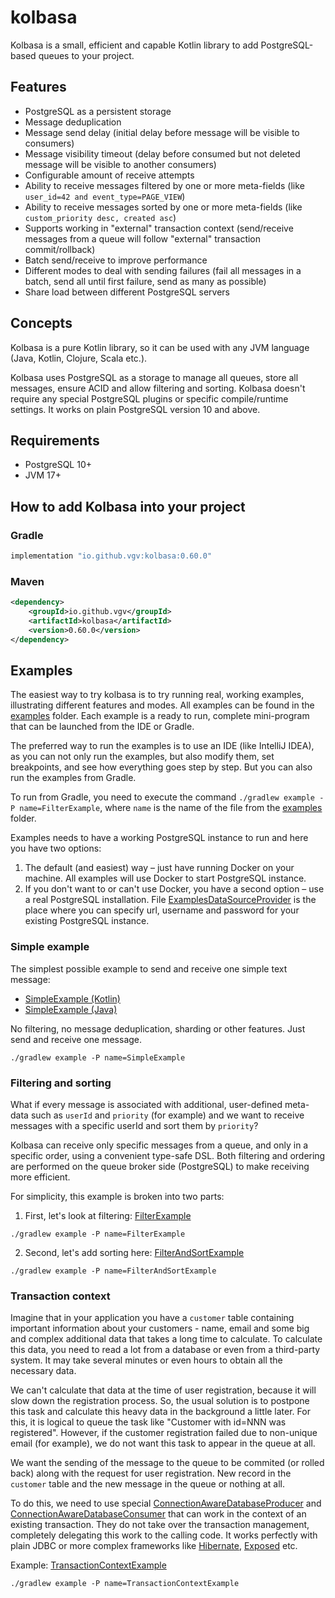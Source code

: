 # kolbasa

Kolbasa is a small, efficient and capable Kotlin library to add PostgreSQL-based queues to your project.

## Features
* PostgreSQL as a persistent storage
* Message deduplication
* Message send delay (initial delay before message will be visible to consumers)
* Message visibility timeout (delay before consumed but not deleted message will be visible to another consumers)
* Configurable amount of receive attempts
* Ability to receive messages filtered by one or more meta-fields (like `user_id=42 and event_type=PAGE_VIEW`)
* Ability to receive messages sorted by one or more meta-fields (like `custom_priority desc, created asc`)
* Supports working in "external" transaction context (send/receive messages from a queue will follow "external" transaction commit/rollback)
* Batch send/receive to improve performance
* Different modes to deal with sending failures (fail all messages in a batch, send all until first failure, send as many as possible)
* Share load between different PostgreSQL servers

## Concepts
Kolbasa is a pure Kotlin library, so it can be used with any JVM language (Java, Kotlin, Clojure, Scala etc.).

Kolbasa uses PostgreSQL as a storage to manage all queues, store all messages, ensure ACID and allow filtering and sorting.
Kolbasa doesn't require any special PostgreSQL plugins or specific compile/runtime settings. It works on plain PostgreSQL
version 10 and above.

## Requirements
* PostgreSQL 10+
* JVM 17+


## How to add Kolbasa into your project
### Gradle
```groovy
implementation "io.github.vgv:kolbasa:0.60.0"
```
### Maven
```xml
<dependency>
    <groupId>io.github.vgv</groupId>
    <artifactId>kolbasa</artifactId>
    <version>0.60.0</version>
</dependency>
```

## Examples
The easiest way to try kolbasa is to try running real, working examples, illustrating different features and modes. All examples
can be found in the [examples](src/test/kotlin/examples) folder. Each example is a ready to run, complete mini-program that can
be launched from the IDE or Gradle.

The preferred way to run the examples is to use an IDE (like IntelliJ IDEA), as you can not only run the examples, but also
modify them, set breakpoints, and see how everything goes step by step. But you can also run the examples from Gradle.

To run from Gradle, you need to execute the command `./gradlew example -P name=FilterExample`, where `name` is
the name of the file from the [examples](src/test/kotlin/examples) folder.

Examples needs to have a working PostgreSQL instance to run and here you have two options:
1) The default (and easiest) way – just have running Docker on your machine. All examples will use Docker to start PostgreSQL instance.
2) If you don't want to or can't use Docker, you have a second option – use a real PostgreSQL installation.
File [ExamplesDataSourceProvider](src/test/kotlin/examples/ExamplesDataSourceProvider.kt) is the place where you can specify
url, username and password for your existing PostgreSQL instance.

### Simple example
The simplest possible example to send and receive one simple text message:
* [SimpleExample (Kotlin)](src/test/kotlin/examples/SimpleExample.kt)
* [SimpleExample (Java)](src/test/kotlin/examples/SimpleExample.java)

No filtering, no message deduplication, sharding or other features. Just send and receive one message.

`./gradlew example -P name=SimpleExample`

### Filtering and sorting
What if every message is associated with additional, user-defined meta-data such as `userId` and `priority` (for example) and
we want to receive messages with a specific userId and sort them by `priority`?

Kolbasa can receive only specific messages from a queue, and only in a specific order, using a convenient type-safe DSL. Both
filtering and ordering are performed on the queue broker side (PostgreSQL) to make receiving more efficient.

For simplicity, this example is broken into two parts:
1) First, let's look at filtering: [FilterExample](src/test/kotlin/examples/FilterExample.kt)

`./gradlew example -P name=FilterExample`

2) Second, let's add sorting here: [FilterAndSortExample](src/test/kotlin/examples/FilterAndSortExample.kt)

`./gradlew example -P name=FilterAndSortExample`

### Transaction context
Imagine that in your application you have a `customer` table containing important information about your customers - name, email
and some big and complex additional data that takes a long time to calculate. To calculate this data, you need to read a lot from
a database or even from a third-party system. It may take several minutes or even hours to obtain all the necessary data.

We can't calculate that data at the time of user registration, because it will slow down the registration process. So, the usual
solution is to postpone this task and calculate this heavy data in the background a little later. For this, it is logical to
queue the task like "Customer with id=NNN was registered". However, if the customer registration failed due to
non-unique email (for example), we do not want this task to appear in the queue at all.

We want the sending of the message to the queue to be commited (or rolled back) along with the request for user registration.
New record in the `customer` table and the new message in the queue or nothing at all.

To do this, we need to use special [ConnectionAwareDatabaseProducer](src/main/kotlin/kolbasa/producer/connection/ConnectionAwareDatabaseProducer.kt)
and [ConnectionAwareDatabaseConsumer](src/main/kotlin/kolbasa/consumer/connection/ConnectionAwareDatabaseConsumer.kt) that can
work in the context of an existing transaction. They do not take over the transaction management, completely delegating this work
to the calling code. It works perfectly with plain JDBC or more complex frameworks like [Hibernate](https://hibernate.org),
[Exposed](https://jetbrains.github.io/Exposed/home.html) etc.

Example: [TransactionContextExample](src/test/kotlin/examples/TransactionContextExample.kt)

`./gradlew example -P name=TransactionContextExample`
